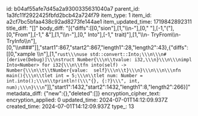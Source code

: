 id: b04af55afe7d45a2a9300335631040a7
parent_id: 1a3fc11f2922425fbfd2bcb42a724f79
item_type: 1
item_id: a2cf7bc5bfaa438c92ad8273fe144ae1
item_updated_time: 1719842892311
title_diff: "[]"
body_diff: "[{\"diffs\":[[0,\"sion\"],[1,\"\\\n-\"],[0,\" \"],[-1,\"(\"],[0,\"From\"],[-1,\" &\"],[1,\"\\\n-\"],[0,\" Into\"],[-1,\" trait)\"],[1,\"\\\n- TryFrom\\\n- TryInfo\\\n\"],[0,\"\\\n###\"]],\"start1\":867,\"start2\":867,\"length1\":28,\"length2\":43},{\"diffs\":[[0,\"xample \\\n\"],[1,\"```rust\\\nuse std::convert::Into;\\\n\\\n#[derive(Debug)]\\\nstruct Number{\\\n\\tvalue: i32,\\\n}\\\n\\\nimpl Into<Number> for i32{\\\n\\tfn into(self) -> Number{\\\n\\t\\tNumber{value:  self}\\\n\\t}\\\n}\\\n\\\n\\\nfn main(){\\\n\\tlet int = 5;\\\n\\tlet num: Number = int.into();\\\n\\tprintln!(\\\"{}, {:?}\\\", int, num);\\\n}\\\n```\"]],\"start1\":1432,\"start2\":1432,\"length1\":8,\"length2\":266}]"
metadata_diff: {"new":{},"deleted":[]}
encryption_cipher_text: 
encryption_applied: 0
updated_time: 2024-07-01T14:12:09.937Z
created_time: 2024-07-01T14:12:09.937Z
type_: 13